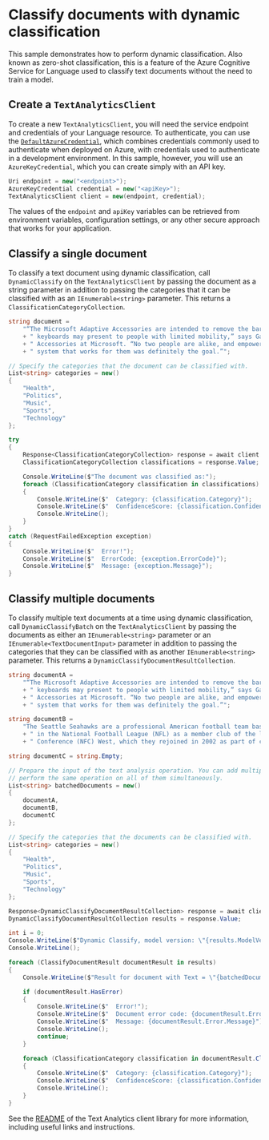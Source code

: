 # Classify documents with dynamic classification

This sample demonstrates how to perform dynamic classification. Also known as zero-shot classification, this is a feature of the Azure Cognitive Service for Language used to classify text documents without the need to train a model.

## Create a `TextAnalyticsClient`

To create a new `TextAnalyticsClient`, you will need the service endpoint and credentials of your Language resource. To authenticate, you can use the [`DefaultAzureCredential`][DefaultAzureCredential], which combines credentials commonly used to authenticate when deployed on Azure, with credentials used to authenticate in a development environment. In this sample, however, you will use an `AzureKeyCredential`, which you can create simply with an API key.

```C# Snippet:CreateTextAnalyticsClient
Uri endpoint = new("<endpoint>");
AzureKeyCredential credential = new("<apiKey>");
TextAnalyticsClient client = new(endpoint, credential);
```

The values of the `endpoint` and `apiKey` variables can be retrieved from environment variables, configuration settings, or any other secure approach that works for your application.

## Classify a single document

To classify a text document using dynamic classification, call `DynamicClassify` on the `TextAnalyticsClient` by passing the document as a string parameter in addition to passing the categories that it can be classified with as an `IEnumerable<string>` parameter. This returns a `ClassificationCategoryCollection`.

```C# Snippet:Sample11_DynamicClassifyAsync
string document =
    "“The Microsoft Adaptive Accessories are intended to remove the barriers that traditional mice and"
    + " keyboards may present to people with limited mobility,” says Gabi Michel, director of Accessible"
    + " Accessories at Microsoft. “No two people are alike, and empowering people to configure their own"
    + " system that works for them was definitely the goal.”";

// Specify the categories that the document can be classified with.
List<string> categories = new()
{
    "Health",
    "Politics",
    "Music",
    "Sports",
    "Technology"
};

try
{
    Response<ClassificationCategoryCollection> response = await client.DynamicClassifyAsync(document, categories);
    ClassificationCategoryCollection classifications = response.Value;

    Console.WriteLine($"The document was classified as:");
    foreach (ClassificationCategory classification in classifications)
    {
        Console.WriteLine($"  Category: {classification.Category}");
        Console.WriteLine($"  ConfidenceScore: {classification.ConfidenceScore}");
        Console.WriteLine();
    }
}
catch (RequestFailedException exception)
{
    Console.WriteLine($"  Error!");
    Console.WriteLine($"  ErrorCode: {exception.ErrorCode}");
    Console.WriteLine($"  Message: {exception.Message}");
}
```

## Classify multiple documents

To classify multiple text documents at a time using dynamic classification, call `DynamicClassifyBatch` on the `TextAnalyticsClient` by passing the documents as either an `IEnumerable<string>` parameter or an `IEnumerable<TextDocumentInput>` parameter in addition to passing the categories that they can be classified with as another `IEnumerable<string>` parameter. This returns a `DynamicClassifyDocumentResultCollection`.

```C# Snippet:Sample11_DynamicClassifyBatchConvenienceAsync
string documentA =
    "“The Microsoft Adaptive Accessories are intended to remove the barriers that traditional mice and"
    + " keyboards may present to people with limited mobility,” says Gabi Michel, director of Accessible"
    + " Accessories at Microsoft. “No two people are alike, and empowering people to configure their own"
    + " system that works for them was definitely the goal.”";

string documentB =
    "The Seattle Seahawks are a professional American football team based in Seattle. The Seahawks compete"
    + " in the National Football League (NFL) as a member club of the league's National Football"
    + " Conference (NFC) West, which they rejoined in 2002 as part of conference realignment.";

string documentC = string.Empty;

// Prepare the input of the text analysis operation. You can add multiple documents to this list and
// perform the same operation on all of them simultaneously.
List<string> batchedDocuments = new()
{
    documentA,
    documentB,
    documentC
};

// Specify the categories that the documents can be classified with.
List<string> categories = new()
{
    "Health",
    "Politics",
    "Music",
    "Sports",
    "Technology"
};

Response<DynamicClassifyDocumentResultCollection> response = await client.DynamicClassifyBatchAsync(batchedDocuments, categories);
DynamicClassifyDocumentResultCollection results = response.Value;

int i = 0;
Console.WriteLine($"Dynamic Classify, model version: \"{results.ModelVersion}\"");
Console.WriteLine();

foreach (ClassifyDocumentResult documentResult in results)
{
    Console.WriteLine($"Result for document with Text = \"{batchedDocuments[i++]}\"");

    if (documentResult.HasError)
    {
        Console.WriteLine($"  Error!");
        Console.WriteLine($"  Document error code: {documentResult.Error.ErrorCode}");
        Console.WriteLine($"  Message: {documentResult.Error.Message}");
        Console.WriteLine();
        continue;
    }

    foreach (ClassificationCategory classification in documentResult.ClassificationCategories)
    {
        Console.WriteLine($"  Category: {classification.Category}");
        Console.WriteLine($"  ConfidenceScore: {classification.ConfidenceScore}");
        Console.WriteLine();
    }
}
```

See the [README][README] of the Text Analytics client library for more information, including useful links and instructions.

[DefaultAzureCredential]: https://github.com/Azure/azure-sdk-for-net/blob/main/sdk/identity/Azure.Identity/README.md
[README]: https://github.com/Azure/azure-sdk-for-net/blob/main/sdk/textanalytics/Azure.AI.TextAnalytics/README.md
